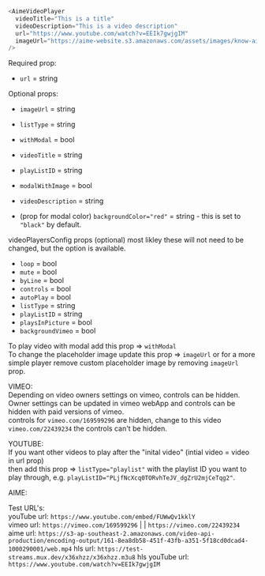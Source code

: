 ```js
<AimeVideoPlayer
  videoTitle="This is a title"
  videoDescription="This is a video description"
  url="https://www.youtube.com/watch?v=EEIk7gwjgIM"
  imageUrl="https://aime-website.s3.amazonaws.com/assets/images/know-aime/white-paper.jpg"
/>
```

Required prop:

- `url` = string

Optional props:

- `imageUrl` = string
- `listType` = string
- `withModal` = bool
- `videoTitle` = string
- `playListID` = string
- `modalWithImage` = bool
- `videoDescription` = string

- (prop for modal color) `backgroundColor="red"` = string - this is set to `"black"` by default.

videoPlayersConfig props (optional) most likley these will not need to be changed, but the option is available.

- `loop` = bool
- `mute` = bool
- `byLine` = bool
- `controls` = bool
- `autoPlay` = bool
- `listType` = string
- `playListID` = string
- `playsInPicture` = bool
- `backgroundVimeo` = bool

To play video with modal add this prop => `withModal`  
To change the placeholder image update this prop => `imageUrl` or for a more simple player remove custom placeholder image by removing `imageUrl` prop.

VIMEO:  
Depending on video owners settings on vimeo, controls can be hidden.  
Owner settings can be updated in vimeo webApp and controls can be hidden with paid versions of vimeo.  
controls for `vimeo.com/169599296` are hidden, change to this video `vimeo.com/22439234` the controls can't be hidden.

YOUTUBE:  
If you want other videos to play after the "inital video" (intial video = video in url prop)  
then add this prop => `listType="playlist"` with the playlist ID you want to play through, e.g. `playListID="PLjfNcXcq0TORvhTeJV_dgZrU2mjCeTqg2"`.

AIME:

Test URL's:  
youTube url: `https://www.youtube.com/embed/FUWwQv1kklY`  
vimeo url: `https://vimeo.com/169599296` | | `https://vimeo.com/22439234`  
aime url: `https://s3-ap-southeast-2.amazonaws.com/video-api-production/encoding-output/161-8ea8db58-451f-43fb-a351-5f18cd0dcad4-1000290001/web.mp4`
hls url: `https://test-streams.mux.dev/x36xhzz/x36xhzz.m3u8`
hls youTube url: `https://www.youtube.com/watch?v=EEIk7gwjgIM`

